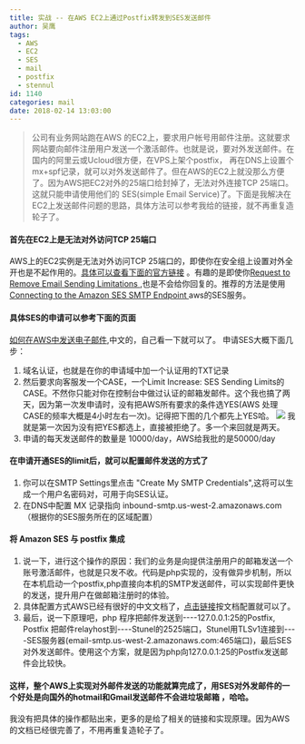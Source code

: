 ```yaml
---
title: 实战 -- 在AWS EC2上通过Postfix转发到SES发送邮件
author: 吴鹰
tags:
  - AWS
  - EC2
  - SES
  - mail
  - postfix
  - stennul
id: 1140
categories: mail
date: 2018-02-14 13:03:00
---
```

>公司有业务网站跑在AWS 的EC2上，要求用户帐号用邮件注册。这就要求网站要向邮件注册用户发送一个激活邮件。也就是说，要对外发送邮件。在国内的阿里云或Ucloud很方便，在VPS上架个postfix， 再在DNS上设置个mx+spf记录，就可以对外发送邮件了。但在AWS的EC2上就没那么方便了。因为AWS把EC2对外的25端口给封掉了，无法对外连接TCP 25端口。这就只能申请使用他们的 SES(simple Email Service)了。下面是我解决在EC2上发送邮件问题的思路，具体方法可以参考我给的链接，就不再重复造轮子了。

#### 首先在EC2上是无法对外访问TCP 25端口
AWS上的EC2实例是无法对外访问TCP 25端口的，即使你在安全组上设置对外全开也是不起作用的。[具体可以查看下面的官方链接](https://aws.amazon.com/cn/premiumsupport/knowledge-center/ec2-port-25-throttle/) 。有趣的是即使你[Request to Remove Email Sending Limitations ](https://aws.amazon.com/forms/ec2-email-limit-rdns-request),也是不会给你回复的。推荐的方法是使用[Connecting to the Amazon SES SMTP Endpoint ](https://docs.aws.amazon.com/zh_cn/ses/latest/DeveloperGuide/verify-addresses-and-domains.html)aws的SES服务。


#### 具体SES的申请可以参考下面的页面
[如何在AWS中发送电子邮件](https://docs.aws.amazon.com/zh_cn/ses/latest/DeveloperGuide/sending-email.html),中文的，自己看一下就可以了。
申请SES大概下面几步：
1. 域名认证，也就是在你的申请域中加一个认证用的TXT记录
2. 然后要求向客服发一个CASE，一个Limit Increase: SES Sending Limits的CASE。不然你只能对你在控制台中做过认证的邮箱发邮件。这个我也搞了两天，因为第一次发申请时，没有把AWS所有要求的条件选YES(AWS 处理CASE的频率大概是4小时左右一次)。记得把下图的几个都先上YES哈。
![](/images/2018-03-09-11-26-44.png)
我就是第一次因为没有把YES都选上，直接被拒绝了。多一个来回就是两天。
3. 申请的每天发送邮件的数量是 10000/day，AWS给我批的是50000/day 

#### 在申请开通SES的limit后，就可以配置邮件发送的方式了
1. 你可以在SMTP Settings里点击 "Create My SMTP Credentials",这将可以生成一个用户名密码对，可用于向SES认证。
2. 在DNS中配置 MX 记录指向 inbound-smtp.us-west-2.amazonaws.com （根据你的SES服务所在的区域配置）

#### 将 Amazon SES 与 postfix 集成
1. 说一下，进行这个操作的原因：我们的业务是向提供注册用户的邮箱发送一个账号激活邮件，也就是只发不收。代码是php实现的，没有做异步机制，所以在本机启动一个postfix,php直接向本机的SMTP发送邮件，可以实现邮件更快的发送，提升用户在做邮箱注册时的体验。
2. 具体配置方式AWS已经有很好的中文文档了，[点击链接](https://docs.aws.amazon.com/zh_cn/ses/latest/DeveloperGuide/postfix.html)按文档配置就可以了。
3. 最后，说一下原理吧，php 程序把邮件发送到----127.0.0.1:25的Postfix, Postfix 把邮件relayhost到----Stunel的2525端口，Stunel用TLSv1连接到----SES服务器(email-smtp.us-west-2.amazonaws.com:465端口)，最后SES对外发送邮件。使用这个方案，就是因为php向127.0.0.1:25的Postfix发送邮件会比较快。

#### 这样，整个AWS上实现对外邮件发送的功能就算完成了，用SES对外发邮件的一个好处是向国外的hotmail和Gmail发送邮件不会进垃圾邮箱 ，哈哈。
我没有把具体的操作都贴出来，更多的是给了相关的链接和实现原理。因为AWS的文档已经很完善了，不用再重复造轮子了。 






